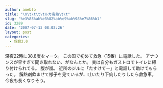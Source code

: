 ```yaml
---
author: ameblo
title: "\n\t\t\t\tルカ高熱\t\t"
slug: '%e3%83%ab%e3%82%ab%e9%ab%98%e7%86%b1'
id: 3289
date: '2007-07-13 08:02:26'
layout: post
categories:
  - 保育2.0
---
```


深夜22時に38.8度をマーク。 この国で初めて救急（15番）に電話した。 アナウンスが早すぎて聞き取れない、がなんとか。 実は自分もガストロでトイレに縛り付けられてる。 腹が嵐。 近所のジルに「たすけてー」と電話して助けてもらった。 解熱剤飲ませて様子を見ているが、吐いたり下痢したりしたら救急車。 今夜も長くなりそう。